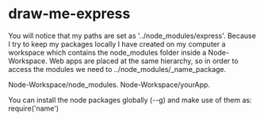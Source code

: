 draw-me-express
===============
You will notice that my paths are set as '../node_modules/express'. Because I try to keep my packages locally I have created on my computer a workspace which contains the node_modules folder inside a Node-Workspace. Web apps are placed at the same hierarchy, so in order to access the modules we need to ../node_modules/_name_package.

Node-Workspace/node_modules. Node-Workspace/yourApp.

You can install the node packages globally (--g) and make use of them as: require('name')

